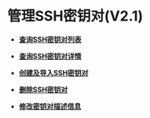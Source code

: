 # 管理SSH密钥对\(V2.1\)<a name="dew_02_0207"></a>

-   **[查询SSH密钥对列表](查询SSH密钥对列表(V2-1).md)**  

-   **[查询SSH密钥对详情](查询SSH密钥对详情(V2-1).md)**  

-   **[创建及导入SSH密钥对](创建及导入SSH密钥对(V2-1).md)**  

-   **[删除SSH密钥对](删除SSH密钥对(V2-1).md)**  

-   **[修改密钥对描述信息](修改密钥对描述信息.md)**  


